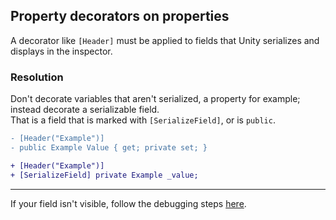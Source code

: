 ## Property decorators on properties
A decorator like `[Header]` must be applied to fields that Unity serializes and displays in the inspector.

### Resolution
Don't decorate variables that aren't serialized, a property for example; instead decorate a serializable field.  
That is a field that is marked with `[SerializeField]`, or is `public`.  

```diff
- [Header("Example")]
- public Example Value { get; private set; }

+ [Header("Example")]
+ [SerializeField] private Example _value;
```

---

If your field isn't visible, follow the debugging steps [here](../../Serialization.md).
